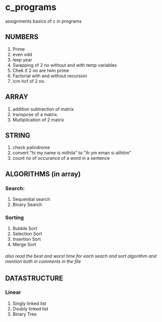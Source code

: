 # c_programs
assignments basics of c in programs
## NUMBERS
1) Prime 
2) even odd 
3) leep year
4) Swapping of 2 no without and with temp variables
5) Chek if 2 no are twin prime
6) Factorial with and without recursion
7) lcm hcf of 2 no.
## ARRAY
 1) addition subtraction of matrix
 2) transpose of a matrix.
 3) Mutliplication of 2 matrix
 ## STRING
 1) check palindrome
 2) convert "hi my name is mithila" to "ih ym eman si alihtim"
 3) count no of occurance of a word in a sentence
## ALGORITHMS (in array)
### Search: 
1) Sequential search
2) Binary Search
### Sorting
1) Bubble Sort
2) Selection Sort
3) Insertion Sort
4) Merge Sort
###### also read the best and worst time for each seach and sort algorithm and mention both in comments in the file
## DATASTRUCTURE
### Linear
1) Singly linked list
2) Doubly linked list
3) Binary Tree
